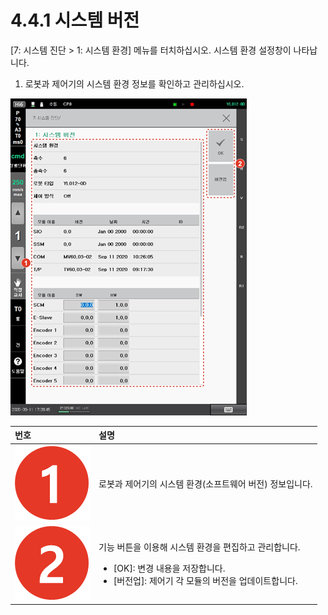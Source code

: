 # 4.4.1 시스템 버전

\[7: 시스템 진단 &gt; 1: 시스템 환경\] 메뉴를 터치하십시오. 시스템 환경 설정창이 나타납니다.

1. 로봇과 제어기의 시스템 환경 정보를 확인하고 관리하십시오.

![](../../../.gitbook/assets/image%20%28139%29.png)

<table>
  <thead>
    <tr>
      <th style="text-align:left">&#xBC88;&#xD638;</th>
      <th style="text-align:left">&#xC124;&#xBA85;</th>
    </tr>
  </thead>
  <tbody>
    <tr>
      <td style="text-align:left">
        <img src="../../../.gitbook/assets/c1.png" alt/>
      </td>
      <td style="text-align:left">&#xB85C;&#xBD07;&#xACFC; &#xC81C;&#xC5B4;&#xAE30;&#xC758; &#xC2DC;&#xC2A4;&#xD15C;
        &#xD658;&#xACBD;(&#xC18C;&#xD504;&#xD2B8;&#xC6E8;&#xC5B4; &#xBC84;&#xC804;)
        &#xC815;&#xBCF4;&#xC785;&#xB2C8;&#xB2E4;.</td>
    </tr>
    <tr>
      <td style="text-align:left">
        <img src="../../../.gitbook/assets/c2.png" alt/>
      </td>
      <td style="text-align:left">
        <p>&#xAE30;&#xB2A5; &#xBC84;&#xD2BC;&#xC744; &#xC774;&#xC6A9;&#xD574; &#xC2DC;&#xC2A4;&#xD15C;
          &#xD658;&#xACBD;&#xC744; &#xD3B8;&#xC9D1;&#xD558;&#xACE0; &#xAD00;&#xB9AC;&#xD569;&#xB2C8;&#xB2E4;.</p>
        <ul>
          <li>[OK]: &#xBCC0;&#xACBD; &#xB0B4;&#xC6A9;&#xC744; &#xC800;&#xC7A5;&#xD569;&#xB2C8;&#xB2E4;.</li>
          <li>[&#xBC84;&#xC804;&#xC5C5;]: &#xC81C;&#xC5B4;&#xAE30; &#xAC01; &#xBAA8;&#xB4C8;&#xC758;
            &#xBC84;&#xC804;&#xC744; &#xC5C5;&#xB370;&#xC774;&#xD2B8;&#xD569;&#xB2C8;&#xB2E4;.</li>
        </ul>
      </td>
    </tr>
  </tbody>
</table>

